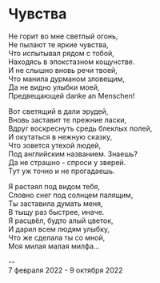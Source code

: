 # Чувства

Не горит во мне светлый огонь, \
Не пылают те яркие чувства, \
Что испытывал рядом с тобой, \
Находясь в эпокстазном кощунстве. \
И не слышно вновь речи твоей, \
Что манила дурманом зловещим, \
Да не видно улыбки моей, \
Предвещающей danke an Menschen! 

Вот светящий в дали эрудей, \
Вновь заставит те прежние ласки, \
Вдруг воскреснуть средь блеклых полей, \
И окутаться в нежную сказку, \
Что зовется утехой людей, \
Под английским названием. Знаешь? \
Да не страшно - спроси у зверей. \
Тут уж точно и не прогадаешь. 

Я растаял под видом тебя, \
Словно снег под солнцем палящим, \
Ты заставила думать меня, \
В тыщу раз быстрее, иначе. \
Я расцвёл, будто алый цветок, \
И дарил всем людям улыбку, \
Что же сделала ты со мной, \
Моя милая малая милфа...

\--\
7 февраля 2022 - 9 октября 2022
